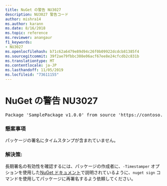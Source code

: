 ```yaml
---
title: NuGet の警告 NU3027
description: NU3027 警告コード
author: mishra14
ms.author: karann
ms.date: 8/16/2018
ms.topic: reference
ms.reviewer: anangaur
f1_keywords:
- NU3027
ms.openlocfilehash: b71c62a6479e89d94c26f0b09922dcdcb81385f4
ms.sourcegitcommit: 39f2ae79fbbc308e06acf67ee8e24cfcdb2c831b
ms.translationtype: MT
ms.contentlocale: ja-JP
ms.lasthandoff: 11/05/2019
ms.locfileid: "73611155"
---
```

# <a name="nuget-warning-nu3027"></a>NuGet の警告 NU3027

<pre>Package 'SamplePackage v1.0.0' from source 'https://contoso.com/index.json': The signature should be timestamped to enable long-term signature validity after the certificate has expired.</pre>

### <a name="issue"></a>懸案事項

パッケージの署名にタイムスタンプが含まれていません。


### <a name="solution"></a>解決策:

長期署名の有効性を確認するには、パッケージの作成者に、`-Timestamper` オプションを使用した[NuGet ドキュメント](https://docs.microsoft.com/nuget/create-packages/sign-a-package)で説明されているように、`nuget sign` コマンドを使用してパッケージに再署名するよう依頼してください。


